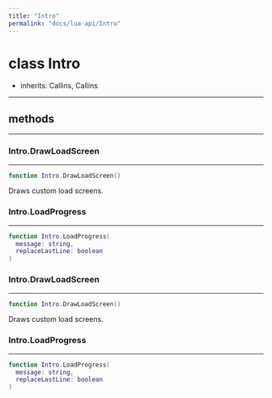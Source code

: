 ```yaml
---
title: "Intro"
permalink: "docs/lua-api/Intro"
---
```

# class Intro


- inherits:
Callins, Callins










---

## methods
---

### Intro.DrawLoadScreen
---
```lua
function Intro.DrawLoadScreen()
```





Draws custom load screens.








### Intro.LoadProgress
---
```lua
function Intro.LoadProgress(
  message: string,
  replaceLastLine: boolean
)
```












### Intro.DrawLoadScreen
---
```lua
function Intro.DrawLoadScreen()
```





Draws custom load screens.








### Intro.LoadProgress
---
```lua
function Intro.LoadProgress(
  message: string,
  replaceLastLine: boolean
)
```















